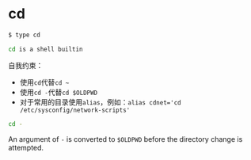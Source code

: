 # cd

```bash
$ type cd

cd is a shell builtin
```

自我约束：

- 使用`cd`代替`cd ~`
- 使用`cd -`代替`cd $OLDPWD`
- 对于常用的目录使用`alias`，例如：`alias cdnet='cd /etc/sysconfig/network-scripts'`

```bash
cd -
```

An argument of `-` is converted to `$OLDPWD` before the directory change is attempted.

